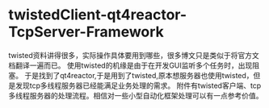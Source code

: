 # twistedClient-qt4reactor-TcpServer-Framework
twisted资料讲得很多，实际操作具体要用到哪些，很多博文只是类似于将官方文档翻译一遍而已。
使用twisted的机缘是由于在开发GUI监听多个任务时，出现阻塞。
于是找到了qt4reactor,于是用到了twisted,原本想服务器也使用twisted，但是发现tcp多线程服务器已经能满足业务处理的需求。
附件有twisted客户端、tcp多线程服务器的处理流程。相信对一些小型自动化框架处理可以有一点参考价值。
